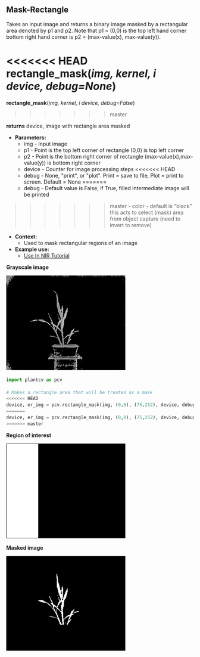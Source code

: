 ## Mask-Rectangle

Takes an input image and returns a binary image masked by a rectangular area denoted by p1 and p2. 
Note that p1 = (0,0) is the top left hand corner bottom right hand corner is p2 = (max-value(x), max-value(y)).

<<<<<<< HEAD
**rectangle_mask**(*img, kernel, i device, debug=None*)
=======
**rectangle_mask**(*img, kernel, i device, debug=False*)
>>>>>>> master

**returns** device, image with rectangle area masked

- **Parameters:**
    - img - Input image
    - p1 - Point is the top left corner of rectangle (0,0) is top left corner
    - p2 - Point is the bottom right corner of rectangle (max-value(x),max-value(y)) is bottom right corner
    - device - Counter for image processing steps
<<<<<<< HEAD
    - debug - None, "print", or "plot". Print = save to file, Plot = print to screen. Default = None
=======
    - debug - Default value is False, if True, filled intermediate image will be printed
>>>>>>> master
    - color - default is "black" this acts to select (mask) area from object capture (need to invert to remove)
- **Context:**
    - Used to mask rectangular regions of an image
- **Example use:**
    - [Use In NIR Tutorial](nir_tutorial.md)
    
**Grayscale image**

![Screenshot](img/documentation_images/rectangle_mask/grayscale_image.jpg) 

```python
import plantcv as pcv

# Makes a rectangle area that will be treated as a mask
<<<<<<< HEAD
device, er_img = pcv.rectangle_mask(img, (0,0), (75,252), device, debug="print", color="black")
=======
device, er_img = pcv.rectangle_mask(img, (0,0), (75,252), device, debug=True, color="black")
>>>>>>> master
```

**Region of interest**

![Screenshot](img/documentation_images/rectangle_mask/roi.jpg) 

**Masked image**

![Screenshot](img/documentation_images/rectangle_mask/masked.jpg) 
